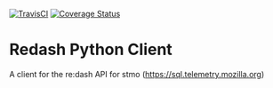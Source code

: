 [![TravisCI](https://travis-ci.org/mozilla/redash_client.svg?branch=master)](https://travis-ci.org/mozilla/redash_client.svg?branch=master)
[![Coverage Status](https://coveralls.io/repos/github/mozilla/redash_client/badge.svg?branch=master)](https://coveralls.io/github/mozilla/redash_client?branch=master)

# Redash Python Client

A client for the re:dash API for stmo (https://sql.telemetry.mozilla.org)